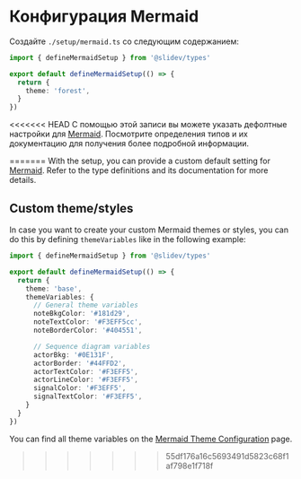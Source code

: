 # Конфигурация Mermaid

<Environment type="client" />

Создайте `./setup/mermaid.ts` со следующим содержанием:

```ts
import { defineMermaidSetup } from '@slidev/types'

export default defineMermaidSetup(() => {
  return {
    theme: 'forest',
  }
})
```

<<<<<<< HEAD
С помощью этой записи вы можете указать дефолтные настройки для [Mermaid](https://mermaid-js.github.io/). Посмотрите определения типов и их документацию для получения более подробной информации.

=======
With the setup, you can provide a custom default setting for [Mermaid](https://mermaid-js.github.io/). Refer to the type definitions and its documentation for more details.

## Custom theme/styles

In case you want to create your custom Mermaid themes or styles, you can do this by defining `themeVariables` like in the following example:

```ts
import { defineMermaidSetup } from '@slidev/types'

export default defineMermaidSetup(() => {
  return {
    theme: 'base',
    themeVariables: {
      // General theme variables
      noteBkgColor: '#181d29',
      noteTextColor: '#F3EFF5cc',
      noteBorderColor: '#404551',

      // Sequence diagram variables
      actorBkg: '#0E131F',
      actorBorder: '#44FFD2',
      actorTextColor: '#F3EFF5',
      actorLineColor: '#F3EFF5',
      signalColor: '#F3EFF5',
      signalTextColor: '#F3EFF5',
    }
  }
})
```

You can find all theme variables on the [Mermaid Theme Configuration](https://mermaid.js.org/config/theming.html) page.
>>>>>>> 55df176a16c5693491d5823c68f1af798e1f718f
